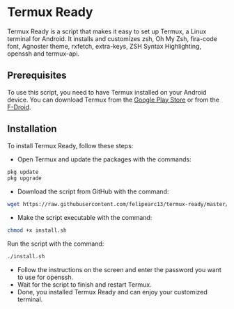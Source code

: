 # Termux Ready

Termux Ready is a script that makes it easy to set up Termux, a Linux terminal for Android. It installs and customizes zsh, Oh My Zsh, fira-code font, Agnoster theme, rxfetch, extra-keys, ZSH Syntax Highlighting, openssh and termux-api.

## Prerequisites

To use this script, you need to have Termux installed on your Android device. You can download Termux from the [Google Play Store](https://translate.google.com/?hl=pt-BR) or from the [F-Droid](https://translate.google.com.br/?hl=en).

## Installation

To install Termux Ready, follow these steps:

- Open Termux and update the packages with the commands:

```bash
pkg update
pkg upgrade
```
- Download the script from GitHub with the command:

```bash
wget https://raw.githubusercontent.com/felipearc13/termux-ready/master/install.sh
```
- Make the script executable with the command:

```bash
chmod +x install.sh
```

Run the script with the command:

```bash
./install.sh
```

- Follow the instructions on the screen and enter the password you want to use for openssh.
- Wait for the script to finish and restart Termux.
- Done, you installed Termux Ready and can enjoy your customized terminal.

  

